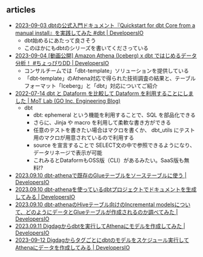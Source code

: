 
## articles

- [2023-09-03 dbtの公式入門ドキュメント『Quickstart for dbt Core from a manual install』を実践してみた #dbt | DevelopersIO](https://dev.classmethod.jp/articles/quickstart-for-dbt-core-from-a-manual-install/)
  - dbt始めるにあたって良さそう
  - このほかにもdbtのシリーズを書いてくださっている
- [2023-09-04 [動画公開] Amazon Athena (Iceberg) x dbt ではじめるデータ分析！ #ちょっぴりDD | DevelopersIO](https://dev.classmethod.jp/articles/20230727-amazon-athena-iceberg-x-dbt-cyopiri-dd/)
  - コンサルチームでは「dbt-template」ソリューションを提供している
  - 「dbt-template」のAthena対応で得られた技術調査の結果と、テーブルフォーマット「Iceberg」と「dbt」対応についてご紹介
- [2022-07-14 dbt と Dataform を比較して Dataform を利用することにしました | MoT Lab (GO Inc. Engineering Blog)](https://lab.mo-t.com/blog/dbt-vs-dataform)
  - dbt
    - dbt: ephemeral という機能を利用することで、SQL を部品化できる
    - さらに、Jinja や macro を利用して柔軟な書き方ができる
    - 任意のテストを書きたい場合はマクロを書くか、 dbt_utils にテスト用のマクロが用意されているので利用する
    - source を宣言することで SELECT文の中で参照できるようになり、データリネージで表示が可能
    - これみるとDataformもOSS版（CLI）があるみたい。SaaS版も無料!?
- [2023.09.10 dbt-athenaで既存のGlueテーブルをソーステーブルに使う | DevelopersIO](https://dev.classmethod.jp/articles/dbt-athena-use-source-glue-table/)
- [2023.09.10 dbt-athenaを使っているdbtプロジェクトでドキュメントを生成してみる | DevelopersIO](https://dev.classmethod.jp/articles/dbt-athena-document-data-linage/)
- [2023.09.10 dbt-athenaのHiveテーブル向けのIncremental modelsについて、どのようにデータとGlueテーブルが作成されるのか調べてみた | DevelopersIO](https://dev.classmethod.jp/articles/dbt-athena-hive-table-incremental-models/)
- [2023.09.11 Digdagからdbtを実行してAthenaにモデルを作成してみた | DevelopersIO](https://dev.classmethod.jp/articles/digdag-dbt-core-run-from-workflows/)
- [2023-09-12 Digdagからタグごとにdbtのモデルをスケジュール実行してAthenaにデータを作成してみる | DevelopersIO](https://dev.classmethod.jp/articles/digdag-dbt-tag-base-schedule-run-athena-models/)
